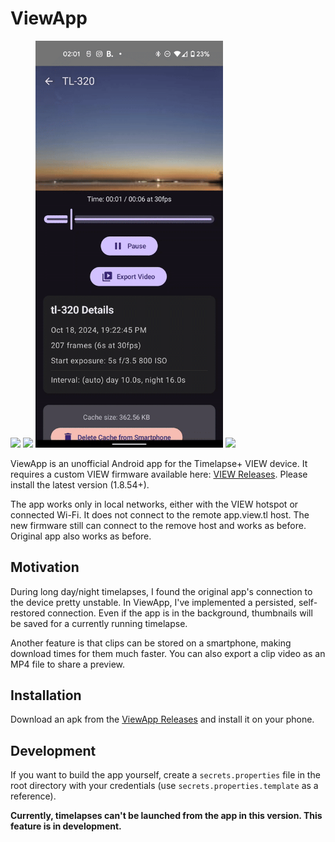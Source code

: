 # ViewApp
<img src="https://github.com/user-attachments/assets/b178b8ca-4913-4dc9-93bb-4e17078db307" width=300/>
<img src="https://github.com/user-attachments/assets/b8bc8ccc-787e-4d58-a38e-651c1ebd5f8c" width=300/>
<img src="assets/ezgif-3a11a37837bd17.gif" width=300/>
<img src="assets/ezgif-3aca7de4ce0631.gif" width=300/>


ViewApp is an unofficial Android app for the Timelapse+ VIEW device. It requires a custom VIEW firmware available
here: [VIEW Releases](https://github.com/naixx/VIEW/releases/latest). Please install the latest version (1.8.54+).

The app works only in local networks, either with the VIEW hotspot or connected Wi-Fi. It does not connect to the remote app.view.tl host. The new
firmware still can connect to the remove host and works as before. Original app also works as before. 

## Motivation

During long day/night timelapses, I found the original app's connection to the device pretty unstable. In ViewApp, I've implemented a
persisted, self-restored connection. Even if the app is in the background, thumbnails will be saved for a currently running timelapse.

Another feature is that clips can be stored on a smartphone, making download times for them much faster. You can also export a clip video as
an MP4 file to share a preview.

## Installation

Download an apk from the [ViewApp Releases](https://github.com/naixx/viewapp/releases/latest) and install it on your phone.

## Development

If you want to build the app yourself, create a `secrets.properties` file in the root directory with your credentials (use
`secrets.properties.template` as a reference).

**Currently, timelapses can't be launched from the app in this version. This feature is in development.**
